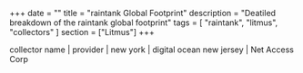 +++
date = ""
title = "raintank Global Footprint"
description = "Deatiled breakdown of the raintank global footprint"
tags = [ "raintank", "litmus", "collectors" ]
section = ["Litmus"]
+++


collector name | provider | 
new york | digital ocean
new jersey | Net Access Corp